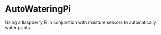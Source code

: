 # AutoWateringPi
Using a Raspberry Pi in conjunction with moisture sensors to automatically water plants.
